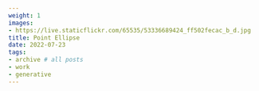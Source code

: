 ```yaml
---
weight: 1
images:
- https://live.staticflickr.com/65535/53336689424_ff502fecac_b_d.jpg
title: Point Ellipse
date: 2022-07-23
tags:
- archive # all posts
- work
- generative
---
```



